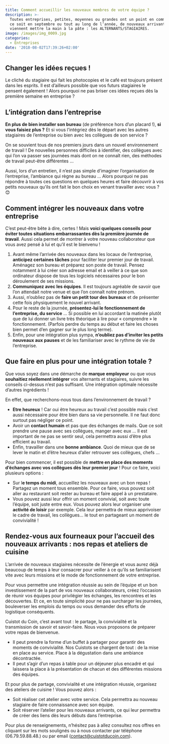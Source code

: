 ```yaml
---
title: Comment accueillir les nouveaux membres de votre équipe ?
description: >-
  Toutes entreprises, petites, moyennes ou grandes ont un point en commun ! Que
  ce soit en septembre ou tout au long de l’année, de nouveaux arrivants
  viennent mettre la main à la pâte : les ALTERNANTS/STAGIAIRES.
image: /images/img_0009.jpg
categories:
  - Entreprises
date: '2018-08-02T17:39:26+02:00'
---
```

## Changer les idées reçues !

Le cliché du stagiaire qui fait les photocopies et le café est toujours présent dans les esprits. Il est d’ailleurs possible que vos futurs stagiaires le pensent également ! Alors pourquoi ne pas briser ces idées reçues dès la première semaine en entreprise ?

## L’intégration dans l’entreprise

**En plus de bien installer son bureau** (de préférence hors d’un placard !), **si vous faisiez plus ?** Et si vous l’intégriez dès le départ avec les autres stagiaires de l’entreprise ou bien avec les collègues de son service ? 

On se souvient tous de nos premiers jours dans un nouvel environnement de travail ! De nouvelles personnes difficiles à identifier, des collègues avec qui l’on va passer ses journées mais dont on ne connaît rien, des méthodes de travail peut-être différentes … 

Aussi, lors d’un entretien, il n’est pas simple d’imaginer l’organisation de l’entreprise, l’ambiance qui règne au bureau … Alors pourquoi ne pas répondre à toutes ces questions en quelques heures et faire découvrir à vos petits nouveaux qu’ils ont fait le bon choix en venant travailler avec vous ? 😊

## Comment intégrer les nouveaux dans votre entreprise

C’est peut-être bête à dire, certes ! Mais **voici quelques conseils pour éviter toutes situations embarrassantes dès la première journée de travail**. Aussi cela permet de montrer à votre nouveau collaborateur que vous avez pensé à lui et qu’il est le bienvenu !

1. Avant même l’arrivée des nouveaux dans les locaux de l’entreprise, **anticipez certaines tâches** pour faciliter leur premier jour de travail. Aménagez son bureau et préparez son poste de travail. Pensez notamment à lui créer son adresse email et à veiller à ce que son ordinateur dispose de tous les logiciels nécessaires pour le bon déroulement de ses missions. 
2. **Communiquez avec les équipes**. Il est toujours agréable de savoir que l’on attendait notre venue et que l’on connaît notre prénom. 
3. Aussi, n’oubliez pas de **faire un petit tour des bureaux** et de présenter cette fois physiquement le nouvel arrivant. 
4. Pour le reste de la journée, **présentez-lui le fonctionnement de l’entreprise, du service** … Si possible en lui accordant la matinée plutôt que de lui donner un livre très théorique à lire pour « comprendre » le fonctionnement. (Parfois perdre du temps au début et faire les choses bien permet d’en gagner sur le plus long terme).
5. Enfin, pour une intégration plus sympa, **n’oubliez pas d’inviter les petits nouveaux aux pauses** et de les familiariser avec le rythme de vie de l’entreprise.

## Que faire en plus pour une intégration totale ?

Que vous soyez dans une démarche de **marque employeur** ou que vous **souhaitiez réellement intégrer** vos alternants et stagiaires, suivre les conseils ci-dessus n’est pas suffisant. Une intégration optimale nécessite d’autres ingrédients !

En effet, que recherchons-nous tous dans l’environnement de travail ?

* **Etre heureux** ! Car oui être heureux au travail c’est possible mais c’est aussi nécessaire pour être bien dans sa vie personnelle. Il ne faut donc surtout pas négliger ce point.
* Avoir un **contact humain** et pas que des échanges de mails. Que ce soit prendre une pause avec ses collègues, manger avec eux … Il est important de ne pas se sentir seul, cela permettra aussi d’être plus efficient au travail.
* Enfin, travailler dans une **bonne ambiance**. Quoi de mieux que de se lever le matin et d’être heureux d’aller retrouver ses collègues, chefs …

Pour bien commencer, il est possible de **mettre en place des moments d’échanges avec vos collègues dès leur premier jour** !
 Pour ce faire, voici plusieurs options :

* Sur l**e temps du midi**, accueillez les nouveaux avec un bon repas ! Partagez un moment tous ensemble. Pour ce faire, vous pouvez soit aller au restaurant soit rester au bureau et faire appel à un prestataire.
* Vous pouvez aussi leur offrir un moment convivial, soit avec toute l’équipe, soit juste entre eux. Vous pouvez alors leur organiser une **activité de loisir** par exemple. Cela leur permettra de mieux apprivoiser le cadre de travail, les collègues… le tout en partageant un moment de convivialité !

## Rendez-vous aux fourneaux pour l’accueil des nouveaux arrivants : nos repas et ateliers de cuisine

L’arrivée de nouveaux stagiaires nécessite de l’énergie et vous aurez déjà beaucoup de temps à leur consacrer pour veiller à ce qu’ils se familiarisent vite avec leurs missions et le mode de fonctionnement de votre entreprise.

Pour vous permettre une intégration réussie au sein de l’équipe et un bon investissement de la part de vos nouveaux collaborateurs, créez l’occasion de réunir vos équipes pour privilégier les échanges, les rencontres et les découvertes. Et ce, en toute simplicité pour ne pas surcharger les journées, bouleverser les emplois du temps ou vous demander des efforts de logistique conséquents.

Cuistot du Coin, c’est avant tout : le partage, la convivialité et la transmission de savoir et savoir-faire. Nous vous proposons de préparer votre repas de bienvenue. 

* Il peut prendre la forme d’un buffet à partager pour garantir des moments de convivialité. Nos Cuistots se chargent de tout : de la mise en place au service. Place à la dégustation dans une ambiance décontractée.
* Il peut s’agir d’un repas à table pour un déjeuner plus encadré et qui laissera la place à la présentation de chacun et des différentes missions des équipes.

Et pour plus de partage, convivialité et une intégration réussie, organisez des ateliers de cuisine ! Vous pouvez alors :

* Soit réaliser cet atelier avec votre service. Cela permettra au nouveau stagiaire de faire connaissance avec son équipe.
* Soit réserver l’atelier pour les nouveaux arrivants, ce qui leur permettra de créer des liens dès leurs débuts dans l’entreprise.

Pour plus de renseignements, n’hésitez pas à allez consultez nos offres en cliquant sur les mots soulignés ou à nous contacter par téléphone (06.79.59.88.48.) ou par email (contact@cuistotducoin.com).
